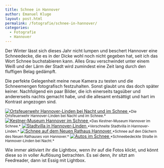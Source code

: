 ```yaml
---
title: Schnee in Hannover
author: Emanuel Kluge
layout: post.html
permalink: /fotografie/schnee-in-hannover/
categories:
  - Fotografie
  - Hannover
---
```


Der Winter lässt sich dieses Jahr nicht lumpen und beschert Hannover eine Schneedecke, die es in der Dicke wohl noch nicht gegeben hat, seit ich das Wort Schnee buchstabieren kann. Alles Grau verschwindet unter einem Weiß und der Lärm der Stadt wird zumindest eine Zeit lang durch den fluffigen Belag gedämpft.

Die perfekte Gelegenheit meine neue Kamera zu testen und die Schneemengen fotografisch festzuhalten. Sonst glaubt uns das doch später keiner. Nachfolgend ein paar Bilder, die ich einerseits tagsüber und andererseits nachts gemacht habe, und die allesamt entsättigt und hart im Kontrast angezogen sind.

<a href="/wp-content/uploads/2010/01/ortsfeuerwehr-hannover-linden.jpg" rel="lightbox">
  <noscript data-src="/wp-content/uploads/2010/01/ortsfeuerwehr-hannover-linden-480x318.jpg" data-alt="Ortsfeuerwehr Hannover-Linden bei Nacht und im Schnee">
<img src="/wp-content/uploads/2010/01/ortsfeuerwehr-hannover-linden-480x318.jpg" alt="Ortsfeuerwehr Hannover-Linden bei Nacht und im Schnee">
</noscript>
</a>  
<small>*Die Ortsfeuerwehr Hannover-Linden bei Nacht und im Schnee.*</small>

<a href="/wp-content/uploads/2010/01/kestner-museum-hannover.jpg" rel="lightbox">
  <noscript data-src="/wp-content/uploads/2010/01/kestner-museum-hannover-480x318.jpg" data-alt="Kestner-Museum Hannover im Schnee">
<img src="/wp-content/uploads/2010/01/kestner-museum-hannover-480x318.jpg" alt="Kestner-Museum Hannover im Schnee">
</noscript></a>  
<small>*Das Kestner-Museum Hannover im Schnee.*</small>

<a href="/wp-content/uploads/2010/01/stadtvilla-in-hannover-linden.jpg" rel="lightbox">
  <noscript data-src="/wp-content/uploads/2010/01/stadtvilla-in-hannover-linden-480x318.jpg" data-alt="Stadtvilla in Hannover-Linden">
<img src="/wp-content/uploads/2010/01/stadtvilla-in-hannover-linden-480x318.jpg" alt="Stadtvilla in Hannover-Linden">
</noscript></a>  
<small>*Verschneite Stadtvilla in Hannover-Linden.*</small>

<a href="/wp-content/uploads/2010/01/schnee-auf-dem-neuen-rathaus-hannover.jpg" rel="lightbox">
  <noscript data-src="/wp-content/uploads/2010/01/schnee-auf-dem-neuen-rathaus-hannover-480x318.jpg" data-alt="Schnee auf dem Neuen Rathaus Hannover">
<img src="/wp-content/uploads/2010/01/schnee-auf-dem-neuen-rathaus-hannover-480x318.jpg" alt="Schnee auf dem Neuen Rathaus Hannover">
</noscript></a>  
<small>*Schnee auf den Dächern des Neuen Rathauses von Hannover.*</small>

<a href="/wp-content/uploads/2010/01/autos-im-schnee.jpg" rel="lightbox">
  <noscript data-src="/wp-content/uploads/2010/01/autos-im-schnee-480x318.jpg" data-alt="Autos im Schnee">
<img src="/wp-content/uploads/2010/01/autos-im-schnee-480x318.jpg" alt="Autos im Schnee">
</noscript>
</a>  
<small>*Schneebedeckte Straße in Hannover-Linden bei Nacht.*</small>

Wie immer aktiviert ihr die Lightbox, wenn ihr auf die Fotos klickt, und könnt diese so in voller Auflösung betrachten. Es sei denn, ihr sitzt am Feedreader, dann ist Essig mit Lightbox.
